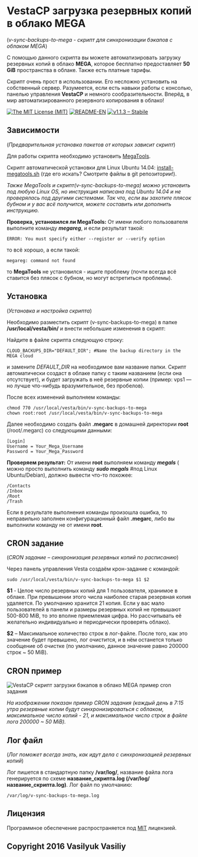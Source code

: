 ﻿# VestaCP загрузка резервных копий в облако MEGA

(*v-sync-backups-to-mega - скрипт для синхронизации бэкапов с облаком MEGA*)

С помощью данного скрипта вы можете автоматизировать загрузку резервных копий в облако **MEGA**, которое бесплатно предоставляет **50 GiB** пространства в облаке. Также есть платные тарифы.

Скрипт очень прост в использовании. Его несложно установить на собственный сервер. Разумеется, если есть навыки работы с консолью, панелью управления **VestaCP** и немного сообразительности. Вперёд, в мир автоматизированного резервного копирования в облако!

[![The MIT License (MIT)](https://img.shields.io/badge/LICENSE-MIT-blue.svg?style=flat-square)](https://git.io/vrxu8)
[![README-EN](https://img.shields.io/badge/README-EN-green.svg?style=flat-square)](https://git.io/vosBb)
[![v1.1.3 – Stabile](https://img.shields.io/badge/RELEASE-V1.1.3-blue.svg?style=flat-square)](https://git.io/v1qrj)

## Зависимости 

(*Предварительная установка пакетов от которых зависит скрипт*)

Для работы скрипта необходимо установить [MegaTools](https://megatools.megous.com/).

Скрипт автоматической установки для Linux Ubuntu 14.04: [install-megatools.sh](https://git.io/vrq6v) (где его искать? Смотрите файлы в git репозитории!).

*Также MegaTools и скрипт(v-sync-backups-to-mega)  можно установить под любую Linux OS, но инструкция написана под Ubuntu 14.04 и не проверялась под другими системами. Так что, если вы захотите плясок  бубном и у вас всё получится, можете составить или дополнить инструкцию.*

**Проверка, установился ли MegaTools:** От имени любого пользователя выполните команду ***megareg***, и
если результат такой:

```
ERROR: You must specify either --register or --verify option
```

то всё хорошо, а если такой:

```
megareg: command not found
```

то **MegaTools** не установился - ищите проблему (почти всегда всё ставится без плясок с бубном, но могут встретиться проблемы).


## Установка 

(*Установка и настройка скрипта*)

Необходимо разместить скрипт (v-sync-backups-to-mega) в папке **/usr/local/vesta/bin/** и внести небольшие изменения в скрипт:

Найдите в файле скрипта следующую строку:

```
CLOUD_BACKUPS_DIR="DEFAULT_DIR"; #Name the backup directory in the MEGA cloud
```

и замените *DEFAULT_DIR* на необходимое вам название папки. Скрипт автоматически создаст в облаке папку с таким названием (если она отсутствует), и будет загружать в неё резервные копии (пример: vps1 — но лучше что-нибудь вразумительное, без пробелов).

После всех изменений выполняем команды:

```
chmod 770 /usr/local/vesta/bin/v-sync-backups-to-mega
chown root:root /usr/local/vesta/bin/v-sync-backups-to-mega
```

Далее необходимо создать файл **.megarc** в домашней директории **root** (/root/.megarc) со следующими данными:

```
[Login]
Username = Your_Mega_Username
Password = Your_Mega_Password
```

**Проверяем результат:** От имени **root** выполняем команду ***megals*** ( можно просто выполнить команду ***sudo megals*** #под Linux Ubuntu/Debian), должно вывести что-то похожее:

```
/Contacts
/Inbox
/Root
/Trash
```

Если в результате выполнения команды произошла ошибка, то неправильно заполнен конфигурационный файл **.megarc**,  либо вы выполнили команду не от имени **root**.

## CRON задание 

(*CRON задание – синхронизация резервных копий по расписанию*)

Через панель управления Vesta создаём крон-задание с командой:

```
sudo /usr/local/vesta/bin/v-sync-backups-to-mega $1 $2
```

**$1** - Целое число резервных копий для 1 пользователя, хранимое в облаке. При превышении этого числа наиболее старая резервная копия удаляется. По умолчанию хранится 21 копия. Если у вас мало пользователей в панели и размеры резервных копий не превышают 500-800 MiB, то это вполне приемлемая цифра. Но рассчитывать её желательно индивидуально и периодически проверять облако).

**$2** – Максимальное количество строк в лог-файле. После того, как это значение будет превышено, лог очистится, и в нём останется только сообщение об очистке (по умолчанию, данное значение равно 200000 строк ~ 50 MiB).

## CRON пример 

![VestaCP скрипт загрузки бэкапов в облако MEGA пример cron задания](http://i.imgur.com/8GXtDhR.png)

*На изображении показан пример CRON задания (каждый день в 7:15 утра резервные копии будут синхронизироваться с облаком, максимальное число копий - 21, и максимальное число строк в файле лога 200000 ~ 50 MiB).*

## Лог файл 

(*Лог поможет всегда знать, как идут дела с синхронизацией резервных копий*)

Лог пишется в стандартную папку **/var/log/**, название файла лога генерируется по схеме **название_скрипта.log (/var/log/название_скрипта.log)**. Лог файл по умолчанию:

```
/var/log/v-sync-backups-to-mega.log
```

## Лицензия

Программное обеспечение распространяется под [MIT](https://git.io/vrxu8) лицензией.

## Copyright 2016 Vasilyuk Vasiliy 
